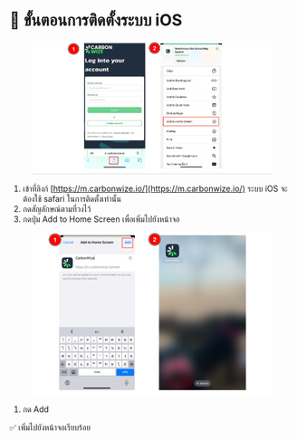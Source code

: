 # 📝 ขั้นตอนการติดตั้งระบบ iOS

<figure><img src="../.gitbook/assets/image (4) (1) (1) (1) (1) (1) (1).png" alt=""><figcaption></figcaption></figure>

1. เข้าที่ลิงก์ [https://m.carbonwize.io/](https://m.carbonwize.io/) ระบบ iOS จะต้องใช้ safari ในการติดตั้งเท่านั้น&#x20;
2. กดสัญลักษณ์ตามที่วงไว้
3. กดปุ่ม Add to Home Screen เพื่อเพิ่มไปยังหน้าจอ



<figure><img src="../.gitbook/assets/image (102).png" alt=""><figcaption></figcaption></figure>

1. กด Add

✅ เพิ่มไปยังหน้าจอเรียบร้อย&#x20;
